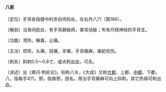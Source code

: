#### 八邪

〔定位〕手背各指缝中的赤白肉际处，左右共八穴（图186）。

〔解剖〕当骨间肌处，有手背静脉网，掌背动脉；布有尺桡神经的手背支。

〔功能〕清热，解毒，止痛。

〔主治〕烦热，头痛，目痛，牙痛，手背痛麻，毒蛇咬伤。

〔刺灸〕斜刺0.5～0.8寸，或点刺出血，可灸。

〔讲述〕出《素问·刺疟论》。别称八关，《大成》又称[大都](https://www.gmzyjc.com/read/zjs/zjs3.1.4-6-0.0.1.3.2.md)、上都、[中都](https://www.gmzyjc.com/read/zjs/zjs3.1.9-12-0.0.4.3.6.md)、下都。八，指每手4穴，邪，指病邪，因名。用治手背痛麻可向上斜刺，其它热病可刺出血。
